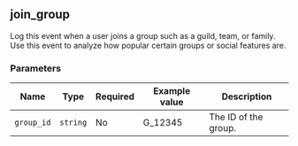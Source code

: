 <!-- order:8 -->
## join_group

Log this event when a user joins a group such as a guild, team, or family. Use this event to analyze how popular certain groups or social features are.

### Parameters

| Name       | Type     | Required | Example value | Description          |
| ---------- | -------- | -------- | ------------- | -------------------- |
| `group_id` | `string` | No       | G_12345      | The ID of the group. |

